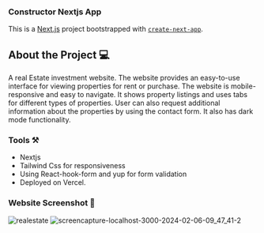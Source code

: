 ### Constructor Nextjs App

This is a [Next.js](https://nextjs.org/) project bootstrapped with [`create-next-app`](https://github.com/vercel/next.js/tree/canary/packages/create-next-app).

## About the Project 💻

A real Estate investment website. The website provides an easy-to-use interface for viewing properties for rent or purchase. The website is mobile-responsive and easy to navigate. It shows property listings and uses tabs for different types of properties. User can also request additional information about the properties by using the contact form. It also has dark mode functionality.

### Tools ⚒️

* Nextjs
* Tailwind Css for responsiveness
* Using React-hook-form and yup for form validation
* Deployed on Vercel.


### Website Screenshot 📸


![realestate](https://user-images.githubusercontent.com/43783336/230642046-cfd13de3-c5e2-4f9a-94de-6ca455f67972.png)
![screencapture-localhost-3000-2024-02-06-09_47_41-2](https://github.com/SuyashSalvi/real-estate/assets/40499151/c05465e5-1b49-416d-b254-3539b01ec1ba)

